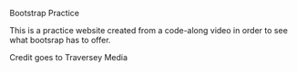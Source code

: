 Bootstrap Practice

This is a practice website created from a code-along video in order to see what bootsrap has to offer.

Credit goes to Traversey Media
